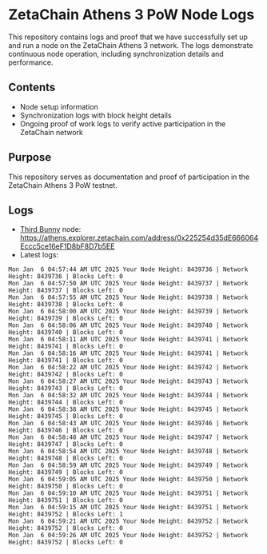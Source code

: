 # ZetaChain Athens 3 PoW Node Logs
This repository contains logs and proof that we have successfully set up and run a node on the ZetaChain Athens 3 network. The logs demonstrate continuous node operation, including synchronization details and performance.

## Contents
- Node setup information
- Synchronization logs with block height details
- Ongoing proof of work logs to verify active participation in the ZetaChain network

## Purpose
This repository serves as documentation and proof of participation in the ZetaChain Athens 3 PoW testnet.

## Logs

- [Third Bunny](https://thirdbunny.xyz/) node: https://athens.explorer.zetachain.com/address/0x225254d35dE666064Eccc5ce16eF1D8bF8D7b5EE
- Latest logs:
```
Mon Jan  6 04:57:44 AM UTC 2025 Your Node Height: 8439736 | Network Height: 8439736 | Blocks Left: 0
Mon Jan  6 04:57:50 AM UTC 2025 Your Node Height: 8439737 | Network Height: 8439737 | Blocks Left: 0
Mon Jan  6 04:57:55 AM UTC 2025 Your Node Height: 8439738 | Network Height: 8439738 | Blocks Left: 0
Mon Jan  6 04:58:00 AM UTC 2025 Your Node Height: 8439739 | Network Height: 8439739 | Blocks Left: 0
Mon Jan  6 04:58:06 AM UTC 2025 Your Node Height: 8439740 | Network Height: 8439740 | Blocks Left: 0
Mon Jan  6 04:58:11 AM UTC 2025 Your Node Height: 8439741 | Network Height: 8439741 | Blocks Left: 0
Mon Jan  6 04:58:16 AM UTC 2025 Your Node Height: 8439741 | Network Height: 8439741 | Blocks Left: 0
Mon Jan  6 04:58:22 AM UTC 2025 Your Node Height: 8439742 | Network Height: 8439742 | Blocks Left: 0
Mon Jan  6 04:58:27 AM UTC 2025 Your Node Height: 8439743 | Network Height: 8439743 | Blocks Left: 0
Mon Jan  6 04:58:32 AM UTC 2025 Your Node Height: 8439744 | Network Height: 8439744 | Blocks Left: 0
Mon Jan  6 04:58:38 AM UTC 2025 Your Node Height: 8439745 | Network Height: 8439745 | Blocks Left: 0
Mon Jan  6 04:58:43 AM UTC 2025 Your Node Height: 8439746 | Network Height: 8439746 | Blocks Left: 0
Mon Jan  6 04:58:48 AM UTC 2025 Your Node Height: 8439747 | Network Height: 8439747 | Blocks Left: 0
Mon Jan  6 04:58:54 AM UTC 2025 Your Node Height: 8439748 | Network Height: 8439748 | Blocks Left: 0
Mon Jan  6 04:58:59 AM UTC 2025 Your Node Height: 8439749 | Network Height: 8439749 | Blocks Left: 0
Mon Jan  6 04:59:05 AM UTC 2025 Your Node Height: 8439750 | Network Height: 8439750 | Blocks Left: 0
Mon Jan  6 04:59:10 AM UTC 2025 Your Node Height: 8439751 | Network Height: 8439751 | Blocks Left: 0
Mon Jan  6 04:59:15 AM UTC 2025 Your Node Height: 8439751 | Network Height: 8439752 | Blocks Left: 1
Mon Jan  6 04:59:21 AM UTC 2025 Your Node Height: 8439752 | Network Height: 8439752 | Blocks Left: 0
Mon Jan  6 04:59:26 AM UTC 2025 Your Node Height: 8439752 | Network Height: 8439752 | Blocks Left: 0
```
